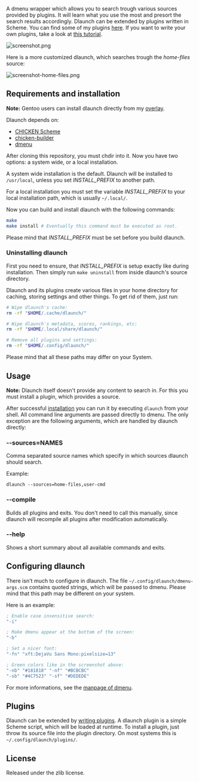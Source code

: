 A dmenu wrapper which allows you to search trough various sources provided
by plugins. It will learn what you use the most and presort the search
results accordingly. Dlaunch can be extended by plugins written in Scheme.
You can find some of my plugins
[here](https://github.com/AlxHnr/dlaunch-plugins). If you want to write
your own plugins, take a look at
[this tutorial](https://github.com/AlxHnr/dlaunch/wiki/Writing-dlaunch-plugins).

![screenshot.png](https://raw.github.com/AlxHnr/dlaunch/master/screenshots/dlaunch.png)

Here is a more customized dlaunch, which searches trough the _home-files_
source:

![screenshot-home-files.png](https://raw.github.com/AlxHnr/dlaunch/master/screenshots/home-files.png)

## Requirements and installation

**Note:** Gentoo users can install dlaunch directly from my
[overlay](https://github.com/AlxHnr/gentoo-overlay).

Dlaunch depends on:

* [CHICKEN Scheme](http://call-cc.org)
* [chicken-builder](https://github.com/AlxHnr/chicken-builder)
* [dmenu](http://tools.suckless.org/dmenu/)

After cloning this repository, you must chdir into it. Now you have two
options: a system wide, or a local installation.

A system wide installation is the default. Dlaunch will be installed to
`/usr/local`, unless you set *INSTALL_PREFIX* to another path.

For a local installation you must set the variable *INSTALL_PREFIX* to your
local installation path, which is usually `~/.local/`.

Now you can build and install dlaunch with the following commands:

```sh
make
make install # Eventually this command must be executed as root.
```

Please mind that *INSTALL_PREFIX* must be set before you build dlaunch.

### Uninstalling dlaunch

First you need to ensure, that *INSTALL_PREFIX* is setup exactly like
during installation. Then simply run `make uninstall` from inside dlaunch's
source directory.

Dlaunch and its plugins create various files in your home directory for
caching, storing settings and other things. To get rid of them, just run:

```sh
# Wipe dlaunch's cache:
rm -rf "$HOME/.cache/dlaunch/"

# Wipe dlaunch's metadata, scores, rankings, etc:
rm -rf "$HOME/.local/share/dlaunch/"

# Remove all plugins and settings:
rm -rf "$HOME/.config/dlaunch/"
```

Please mind that all these paths may differ on your System.

## Usage

**Note:** Dlaunch itself doesn't provide any content to search in. For this
you must install a plugin, which provides a source.

After successful [installation](#requirements-and-installation) you can run
it by executing `dlaunch` from your shell. All command line arguments are
passed directly to dmenu. The only exception are the following arguments,
which are handled by dlaunch directly:

### --sources=NAMES

Comma separated source names which specify in which sources dlaunch should
search.

Example:

`dlaunch --sources=home-files,user-cmd`

### --compile

Builds all plugins and exits. You don't need to call this manually, since
dlaunch will recompile all plugins after modification automatically.

### --help

Shows a short summary about all available commands and exits.

## Configuring dlaunch

There isn't much to configure in dlaunch. The file
`~/.config/dlaunch/dmenu-args.scm` contains quoted strings, which will be
passed to dmenu. Please mind that this path may be different on your
system.

Here is an example:

```scm
; Enable case insensitive search:
"-i"

; Make dmenu appear at the bottom of the screen:
"-b"

; Set a nicer font:
"-fn" "xft:DejaVu Sans Mono:pixelsize=13"

; Green colors like in the screenshot above:
"-nb" "#181818" "-nf" "#BCBCBC"
"-sb" "#4C7523" "-sf" "#DEDEDE"
```

For more informations, see the
[manpage of dmenu](http://linux.die.net/man/1/dmenu).

## Plugins

Dlaunch can be extended by
[writing plugins](https://github.com/AlxHnr/dlaunch/wiki/Writing-dlaunch-plugins).
A dlaunch plugin is a simple Scheme script, which will be loaded at
runtime. To install a plugin, just throw its source file into the plugin
directory. On most systems this is `~/.config/dlaunch/plugins/`.

## License

Released under the zlib license.
